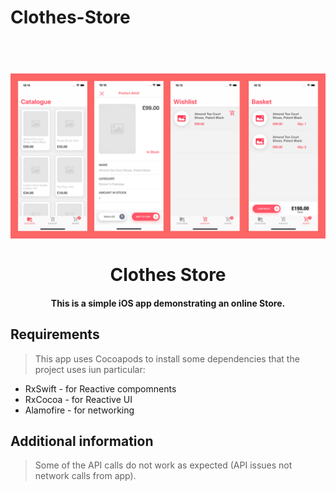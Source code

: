 # Clothes-Store
<h1 align="center">
  <br>
  <a><img src=app-mock-ups.png width="1050"><a>
  <br>
  <br>
  Clothes Store
  <br>
</h1>

<h4 align="center">This is a simple iOS app demonstrating an online Store.</h4>

## Requirements

> This app uses Cocoapods to install some dependencies that the project uses iun particular:

* RxSwift - for Reactive compomnents
* RxCocoa - for Reactive UI
* Alamofire - for networking

## Additional information

> Some of the API calls do not work as expected (API issues not network calls from app).


